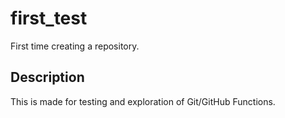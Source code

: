 # first_test
First time creating a repository.

## Description
This is made for testing and exploration of Git/GitHub Functions.
